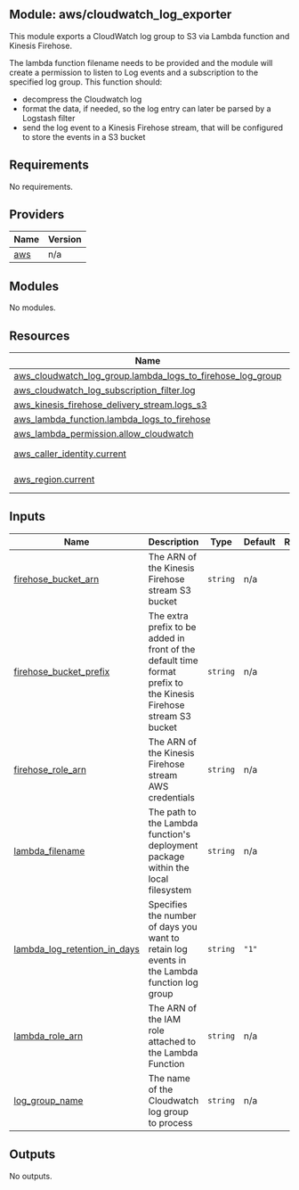 ## Module: aws/cloudwatch\_log\_exporter

This module exports a CloudWatch log group to S3 via Lambda
function and Kinesis Firehose.

The lambda function filename needs to be provided and the
module will create a permission to listen to Log events and
a subscription to the specified log group. This function
should:
  - decompress the Cloudwatch log
  - format the data, if needed, so the log entry can later be
parsed by a Logstash filter
  - send the log event to a Kinesis Firehose stream, that will
be configured to store the events in a S3 bucket

## Requirements

No requirements.

## Providers

| Name | Version |
|------|---------|
| <a name="provider_aws"></a> [aws](#provider\_aws) | n/a |

## Modules

No modules.

## Resources

| Name | Type |
|------|------|
| [aws_cloudwatch_log_group.lambda_logs_to_firehose_log_group](https://registry.terraform.io/providers/hashicorp/aws/latest/docs/resources/cloudwatch_log_group) | resource |
| [aws_cloudwatch_log_subscription_filter.log](https://registry.terraform.io/providers/hashicorp/aws/latest/docs/resources/cloudwatch_log_subscription_filter) | resource |
| [aws_kinesis_firehose_delivery_stream.logs_s3](https://registry.terraform.io/providers/hashicorp/aws/latest/docs/resources/kinesis_firehose_delivery_stream) | resource |
| [aws_lambda_function.lambda_logs_to_firehose](https://registry.terraform.io/providers/hashicorp/aws/latest/docs/resources/lambda_function) | resource |
| [aws_lambda_permission.allow_cloudwatch](https://registry.terraform.io/providers/hashicorp/aws/latest/docs/resources/lambda_permission) | resource |
| [aws_caller_identity.current](https://registry.terraform.io/providers/hashicorp/aws/latest/docs/data-sources/caller_identity) | data source |
| [aws_region.current](https://registry.terraform.io/providers/hashicorp/aws/latest/docs/data-sources/region) | data source |

## Inputs

| Name | Description | Type | Default | Required |
|------|-------------|------|---------|:--------:|
| <a name="input_firehose_bucket_arn"></a> [firehose\_bucket\_arn](#input\_firehose\_bucket\_arn) | The ARN of the Kinesis Firehose stream S3 bucket | `string` | n/a | yes |
| <a name="input_firehose_bucket_prefix"></a> [firehose\_bucket\_prefix](#input\_firehose\_bucket\_prefix) | The extra prefix to be added in front of the default time format prefix to the Kinesis Firehose stream S3 bucket | `string` | n/a | yes |
| <a name="input_firehose_role_arn"></a> [firehose\_role\_arn](#input\_firehose\_role\_arn) | The ARN of the Kinesis Firehose stream AWS credentials | `string` | n/a | yes |
| <a name="input_lambda_filename"></a> [lambda\_filename](#input\_lambda\_filename) | The path to the Lambda function's deployment package within the local filesystem | `string` | n/a | yes |
| <a name="input_lambda_log_retention_in_days"></a> [lambda\_log\_retention\_in\_days](#input\_lambda\_log\_retention\_in\_days) | Specifies the number of days you want to retain log events in the Lambda function log group | `string` | `"1"` | no |
| <a name="input_lambda_role_arn"></a> [lambda\_role\_arn](#input\_lambda\_role\_arn) | The ARN of the IAM role attached to the Lambda Function | `string` | n/a | yes |
| <a name="input_log_group_name"></a> [log\_group\_name](#input\_log\_group\_name) | The name of the Cloudwatch log group to process | `string` | n/a | yes |

## Outputs

No outputs.
